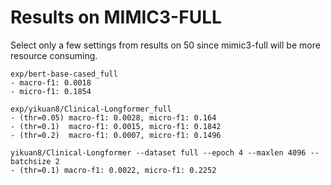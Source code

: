 # Results on MIMIC3-FULL
Select only a few settings from results on 50 since mimic3-full will be more resource consuming.

```
exp/bert-base-cased_full 
- macro-f1: 0.0018 
- micro-f1: 0.1854

exp/yikuan8/Clinical-Longformer_full
- (thr=0.05) macro-f1: 0.0028, micro-f1: 0.164
- (thr=0.1)  macro-f1: 0.0015, micro-f1: 0.1842
- (thr=0.2)  macro-f1: 0.0007, micro-f1: 0.1496

yikuan8/Clinical-Longformer --dataset full --epoch 4 --maxlen 4096 --batchsize 2 
- (thr=0.1) macro-f1: 0.0022, micro-f1: 0.2252
```

